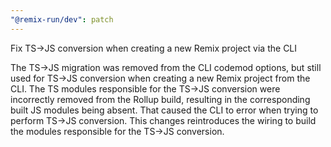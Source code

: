 ```yaml
---
"@remix-run/dev": patch
---
```


Fix TS->JS conversion when creating a new Remix project via the CLI

The TS->JS migration was removed from the CLI codemod options, but still
used for TS->JS conversion when creating a new Remix project from the
CLI. The TS modules responsible for the TS->JS conversion were
incorrectly removed from the Rollup build, resulting in the
corresponding built JS modules being absent. That caused the CLI to
error when trying to perform TS->JS conversion. This changes
reintroduces the wiring to build the modules responsible for the TS->JS
conversion.
